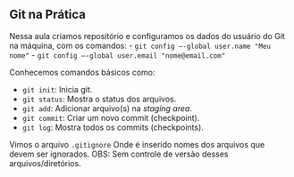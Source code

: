 ## Git na Prática

Nessa aula criamos repositório e configuramos os dados do usuário do Git na máquina, com os comandos:
    - `git config —-global user.name "Meu nome"`
    - `git config —-global user.email "nome@email.com"`

Conhecemos comandos básicos como: 
- `git init`: Inicia git.
- `git status`: Mostra o status dos arquivos.
- `git add`: Adicionar arquivo(s) na *staging area*.
- `git commit`: Criar um novo commit (checkpoint).
- `git log`: Mostra todos os commits (checkpoints).

Vimos o arquivo `.gitignore`
Onde é inserido nomes dos arquivos que devem ser ignorados.
OBS: Sem controle de versão desses arquivos/diretórios.